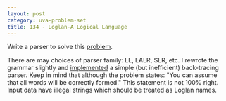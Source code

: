```yaml
---
layout: post
category: uva-problem-set
title: 134 - Loglan-A Logical Language
---
```


Write a parser to solve this [problem](http://uva.onlinejudge.org/index.php?option=com_onlinejudge&Itemid=8&category=24&page=show_problem&problem=70).

There are may choices of parser family: LL, LALR, SLR, etc.
I rewrote the grammar slightly and
[implemented](https://github.com/clchiou/uva-problem-set/blob/master/solved/134/134.cc)
a simple (but inefficient) back-tracing parser.
Keep in mind that although the problem states:
"You can assume that all words will be correctly formed."
This statement is not 100% right.
Input data have illegal strings which should be treated as Loglan names.

